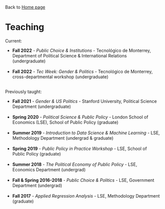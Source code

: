Back to [Home page](/README.md)

# Teaching

Current:
* **Fall 2022** - *Public Choice & Institutions* - Tecnológico de Monterrey, Department of Political Science & International Relations (undergraduate)
<br/><br/>
* **Fall 2022** - *Tec Week: Gender & Politics* - Tecnológico de Monterrey, cross-departmental workshop (undergraduate)
<br/><br/>

Previously taught:
* **Fall 2021** - *Gender & US Politics* - Stanford University, Political Science Department (undergraduate)
<br/><br/>
* **Spring 2020** - *Political Science & Public Policy* - London School of Economics (LSE), School of Public Policy (graduate)
<br/><br/>
* **Summer 2019** - *Introduction to Data Science & Machine Learning* - LSE, Methodology Department (undergrad & graduate)
<br/><br/>
* **Spring 2019** - *Public Policy in Practice Workshop* - LSE, School of Public Policy (graduate)
<br/><br/>
* **Summer 2018** - *The Political Economy of Public Policy* - LSE, Economics Department (undergrad)
<br/><br/>
* **Fall & Spring 2016-2018** - *Public Choice & Politics* - LSE, Government Department (undergrad)
<br/><br/>
* **Fall 2017** - *Applied Regression Analysis* - LSE, Methodology Department (graduate)
